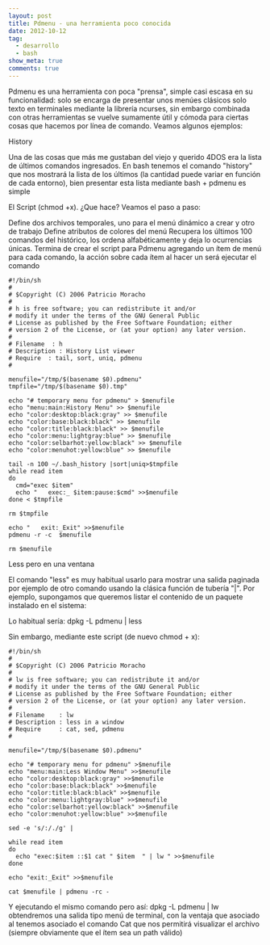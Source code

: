 ```yaml
---
layout: post
title: Pdmenu - una herramienta poco conocida
date: 2012-10-12
tag:
  - desarrollo
  - bash
show_meta: true
comments: true  
---
```

Pdmenu es una herramienta con poca "prensa", simple casi escasa en su funcionalidad: solo se encarga de presentar unos menúes clásicos solo texto en terminales mediante la librería ncurses, sin embargo combinada con otras herramientas se vuelve sumamente útil y cómoda para ciertas cosas que hacemos por línea de comando. Veamos algunos ejemplos:

History

Una de las cosas que más me gustaban del viejo y querido 4DOS era la lista de últimos comandos ingresados. En bash tenemos el comando "history" que nos mostrará la lista de los últimos (la cantidad puede variar en función de cada entorno), bien presentar esta lista mediante bash + pdmenu es simple



El Script (chmod +x).
¿Que hace?  Veamos el paso a paso:

Define dos archivos temporales, uno para el menú dinámico a crear y otro de trabajo
Define atributos de colores del menú
Recupera los últimos 100 comandos del histórico, los ordena alfabéticamente y deja lo ocurrencias únicas.
Termina de crear el script para Pdmenu  agregando un ítem de menú para cada comando, la acción sobre cada ítem al hacer un <ENTER> será ejecutar el comando

``` shell
#!/bin/sh
#
# $Copyright (C) 2006 Patricio Moracho
# 
# h is free software; you can redistribute it and/or
# modify it under the terms of the GNU General Public
# License as published by the Free Software Foundation; either
# version 2 of the License, or (at your option) any later version.
# 
# Filename  : h
# Description : History List viewer
# Require  : tail, sort, uniq, pdmenu
#

menufile="/tmp/$(basename $0).pdmenu"
tmpfile="/tmp/$(basename $0).tmp"

echo "# temporary menu for pdmenu" > $menufile
echo "menu:main:History Menu" >> $menufile
echo "color:desktop:black:gray" >> $menufile
echo "color:base:black:black" >> $menufile
echo "color:title:black:black" >> $menufile
echo "color:menu:lightgray:blue" >> $menufile
echo "color:selbarhot:yellow:black" >> $menufile
echo "color:menuhot:yellow:blue" >> $menufile

tail -n 100 ~/.bash_history |sort|uniq>$tmpfile
while read item
do
  cmd="exec $item"
  echo "   exec:_ $item:pause:$cmd" >>$menufile    
done < $tmpfile

rm $tmpfile

echo "   exit:_Exit" >>$menufile
pdmenu -r -c  $menufile

rm $menufile
```

Less pero en una ventana

El comando "less" es muy habitual usarlo para mostrar una salida paginada por ejemplo de otro comando usando la clásica función de tubería "|". Por ejemplo, supongamos que queremos listar el contenido de un paquete instalado en el sistema:

Lo habitual sería: dpkg -L pdmenu | less

Sin embargo, mediante este script (de nuevo chmod + x):

``` shell
#!/bin/sh
#
# $Copyright (C) 2006 Patricio Moracho
# 
# lw is free software; you can redistribute it and/or
# modify it under the terms of the GNU General Public
# License as published by the Free Software Foundation; either
# version 2 of the License, or (at your option) any later version.
# 
# Filename    : lw
# Description : less in a window
# Require     : cat, sed, pdmenu
#
 
menufile="/tmp/$(basename $0).pdmenu"
 
echo "# temporary menu for pdmenu" >$menufile
echo "menu:main:Less Window Menu" >>$menufile
echo "color:desktop:black:gray" >>$menufile
echo "color:base:black:black" >>$menufile
echo "color:title:black:black" >>$menufile
echo "color:menu:lightgray:blue" >>$menufile
echo "color:selbarhot:yellow:black" >>$menufile
echo "color:menuhot:yellow:blue" >>$menufile
 
sed -e 's/:/./g' | 
 
while read item 
do
  echo "exec:$item ::$1 cat " $item  " | lw " >>$menufile
done
 
echo "exit:_Exit" >>$menufile
 
cat $menufile | pdmenu -rc -
```


Y ejecutando el mismo comando pero así: dpkg -L pdmenu | lw  obtendremos una salida tipo menú de terminal, con la ventaja que asociado al tenemos asociado el comando Cat que nos permitirá visualizar el archivo (siempre obviamente que el ítem sea un path válido)
